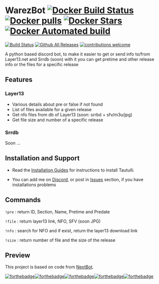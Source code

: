 # WarezBot [![Docker Build Status](https://img.shields.io/docker/build/enzobes/warezbot.svg)](https://hub.docker.com/r/enzobes/warezbot) [![Docker pulls](https://img.shields.io/docker/pulls/enzobes/warezbot.svg)](https://hub.docker.com/r/enzobes/warezbot/) [![Docker Stars](https://img.shields.io/docker/stars/enzobes/warezbot.svg)](https://hub.docker.com/r/enzobes/warezbot) [![Docker Automated build](https://img.shields.io/docker/automated/enzobes/warezbot.svg)](https://hub.docker.com/r/enzobes/warezbot)

[![Build Status](https://travis-ci.org/enzobes/WarezBot.svg?branch=master)](https://travis-ci.org/enzobes/WarezBot)
[![Github All Releases](https://img.shields.io/github/downloads/enzobes/WarezBot/total.svg)](https://github.com/enzobes/WarezBot/releases)
[![contributions welcome](https://img.shields.io/badge/contributions-welcome-brightgreen.svg?style=flat)](https://github.com/enzobes/WarezBot/issues)

A python based discord bot, to make it easier to get or send info to/from Layer13.net and Srrdb (soon) with it you can get pretime and other release info or the files for a specific release 




## Features
### Layer13

* Various details about pre or false if not found
* List of files available for a given release
* Get nfo files from db of Layer13 (soon: srrbd + sfv/m3u/jpg)
* Get file size and number of a specific release

### Srrdb
Soon ...

## Installation and Support

* Read the [Installation Guides](https://github.com/enzobes/WarezBot/wiki) for instructions to install Tautulli.

* You can add me on [Discord](https://discord.gg/), or post in [Issues](https://github.com/enzobes/WarezBot/issues) section, if you have installations problems


## Commands
`!pre` : return ID, Section, Name, Pretime and Predate

`!file` : return layer13 link, NFO, SFV (soon JPG)

`!nfo` : search for NFO and if exist, return the layer13 download link

`!size` : return number of file and the size of the release 

## Preview


This project is based on code from [NextBot](https://skygen.me/fr/NextBot/).

[![forthebadge](https://forthebadge.com/images/badges/built-with-love.svg)](https://forthebadge.com)[![forthebadge](https://forthebadge.com/images/badges/made-with-python.svg)](https://forthebadge.com)[![forthebadge](https://forthebadge.com/images/badges/powered-by-netflix.svg)](https://forthebadge.com)[![forthebadge](https://forthebadge.com/images/badges/ages-18.svg)](https://forthebadge.com)[![forthebadge](https://forthebadge.com/images/badges/gluten-free.svg)](https://forthebadge.com)
